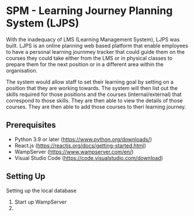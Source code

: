 # SPM - Learning Journey Planning System (LJPS)

With the inadequacy of LMS (Learning Management System), LJPS was built. LJPS is an online planning web based platform that enable employees to have a personal learning journmey tracker that could guide them on the courses they could take either from the LMS or in physical classes to prepare them for the next position or in a different area within the organisation.

The system would allow staff to set their learning goal by setting on a position that they are working towards. The system will then list out the skills required for those positions and the courses (internal/external) that correspond to those skills. They are then able to view the details of those courses. They are then able to add those courses to theri learning journey.

## Prerequisites

- Python 3.9 or later (https://www.python.org/downloads/)
- React.js (https://reactjs.org/docs/getting-started.html)
- WampServer (https://www.wampserver.com/en/)
- Visual Studio Code (https://code.visualstudio.com/download)

## Setting Up

Setting up the local database

1. Start up WampServer
2. 
